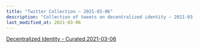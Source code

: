 ```yaml
---
title: "Twitter Collection – 2021-03-06"
description: "Collection of tweets on decentralized identity – 2021-03-06"
last_modified_at: 2021-03-06
---
```



<a class="twitter-timeline" href="https://twitter.com/DecentralizeID/timelines/1368322252698173445">Decentralized Identity - Curated 2021-03-06</a> <script async src="https://platform.twitter.com/widgets.js" charset="utf-8"></script>